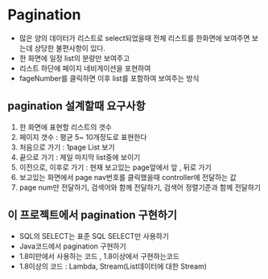 # Pagination

* 많은 양의 데이터가 리스트로 select되었을때 전체 리스트를 한화면에 보여주면
	보는데 상당한 불편사항이 있다.
* 한 화면에 일정 list의 분량만 보여주고
* 리스트 하단에 페이지 네비게이션을 포현하여 
* fageNumber를 클릭하면 이후 list를 포함하여 보여주는 방식

## pagination 설계할때 요구사항
1. 한 화면에 표현할 리스트의 갯수
2. 페이지 갯수 : 평균 5~ 10개정도로 표현한다
3. 처음으로 가기 : 1page List 보기
4. 끝으로 가기 : 제일 마지막 list중에 보이기
5. 이전으로, 이후로 가기 : 현재 보고있는 page앞에서 앞 , 뒤로 가기
6. 보고있는 화면에서 page nav번호를 클릭했을때 controller에 전달하는 값 
7. page num만 전달하기, 검색어와 함께 전달하기, 검색어 정렬기준과 함께 전달하기

## 이 프로젝트에서 pagination 구현하기
* SQL의 SELECT는 표준 SQL SELECT만 사용하기
* Java코드에서 pagination 구현하기
* 1.8미만에서 사용하는 코드 , 1.8이상에서 구현하는코드
* 1.8이상의 코드 : Lambda, Stream(List데이터에 대한 Stream)
